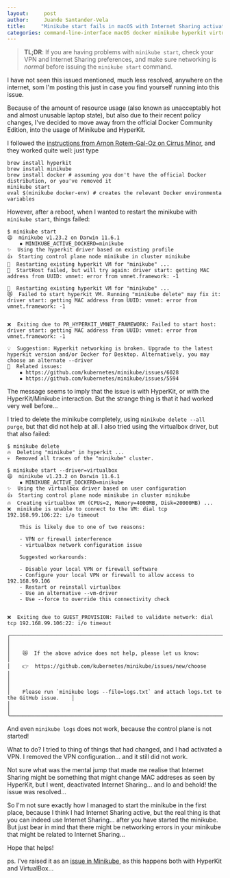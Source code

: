 ```yaml
---
layout:     post
author:     Juande Santander-Vela
title:     "Minikube start fails in macOS with Internet Sharing activated"
categories: command-line-interface macOS docker minikube hyperkit virtualbox containers
---
```


> **TL;DR**: If you are having problems with `minikube start`, check your VPN and Internet Sharing preferences, and make sure networking is _normal_ before issuing the `minikube start` command.

I have not seen this issued mentioned, much less resolved, anywhere on the internet, som I'm posting this just in case you find yourself running into this issue.

Because of the amount of resource usage (also known as unacceptably hot and almost unusable laptop state), but also due to their recent policy changes, I've decided to move away from the official Docker Community Edition, into the usage of Minikube and HyperKit.

I followed the [instructions from Arnon Rotem-Gal-Oz on Cirrus Minor][1], and they worked quite well: just type

[1]: https://arnon.me/2021/09/replace-docker-with-minikube/ "Cirrus Minor: Replacing Docker Desktop with hyperkit + minikube"

    brew install hyperkit
    brew install minikube
    brew install docker # assuming you don't have the official Docker distribution, or you've removed it
    minikube start
    eval $(minikube docker-env) # creates the relevant Docker environmenta variables

However, after a reboot, when I wanted to restart the minikube with `minikube start`, things failed:

    $ minikube start
    😄  minikube v1.23.2 on Darwin 11.6.1
        ▪ MINIKUBE_ACTIVE_DOCKERD=minikube
    ✨  Using the hyperkit driver based on existing profile
    👍  Starting control plane node minikube in cluster minikube
    🔄  Restarting existing hyperkit VM for "minikube" ...
    🤦  StartHost failed, but will try again: driver start: getting MAC address from UUID: vmnet: error from vmnet.framework: -1

    🔄  Restarting existing hyperkit VM for "minikube" ...
    😿  Failed to start hyperkit VM. Running "minikube delete" may fix it: driver start: getting MAC address from UUID: vmnet: error from vmnet.framework: -1


    ❌  Exiting due to PR_HYPERKIT_VMNET_FRAMEWORK: Failed to start host: driver start: getting MAC address from UUID: vmnet: error from vmnet.framework: -1

    💡  Suggestion: Hyperkit networking is broken. Upgrade to the latest hyperkit version and/or Docker for Desktop. Alternatively, you may choose an alternate --driver
    🍿  Related issues:
        ▪ https://github.com/kubernetes/minikube/issues/6028
        ▪ https://github.com/kubernetes/minikube/issues/5594

The message seems to imply that the issue is with HyperKit, or with the HyperKit/Minikube interaction. But the strange thing is that it had worked very well before…

I tried to delete the minikube completely, using `minikube delete --all purge`, but that did not help at all. I also tried using the virtualbox driver, but that also failed:

    $ minikube delete
    🔥  Deleting "minikube" in hyperkit ...
    💀  Removed all traces of the "minikube" cluster.
    
    $ minikube start --driver=virtualbox
    😄  minikube v1.23.2 on Darwin 11.6.1
        ▪ MINIKUBE_ACTIVE_DOCKERD=minikube
    ✨  Using the virtualbox driver based on user configuration
    👍  Starting control plane node minikube in cluster minikube
    🔥  Creating virtualbox VM (CPUs=2, Memory=4000MB, Disk=20000MB) ...
    ❌  minikube is unable to connect to the VM: dial tcp 192.168.99.106:22: i/o timeout

    	This is likely due to one of two reasons:

    	- VPN or firewall interference
    	- virtualbox network configuration issue

    	Suggested workarounds:

    	- Disable your local VPN or firewall software
    	- Configure your local VPN or firewall to allow access to 192.168.99.106
    	- Restart or reinstall virtualbox
    	- Use an alternative --vm-driver
    	- Use --force to override this connectivity check
	

    ❌  Exiting due to GUEST_PROVISION: Failed to validate network: dial tcp 192.168.99.106:22: i/o timeout

    ╭───────────────────────────────────────────────────────────────────────────────────────────╮
    │                                                                                           │
    │    😿  If the above advice does not help, please let us know:                             │
    │    👉  https://github.com/kubernetes/minikube/issues/new/choose                           │
    │                                                                                           │
    │    Please run `minikube logs --file=logs.txt` and attach logs.txt to the GitHub issue.    │
    │                                                                                           │
    ╰───────────────────────────────────────────────────────────────────────────────────────────╯

And even `minikube logs` does not work, because the control plane is not started!

What to do? I tried to thing of things that had changed, and I had activated a VPN. I removed the VPN configuration… and it still did not work.

Not sure what was the mental jump that made me realise that Internet Sharing might be something that might change MAC addreses as seen by HyperKit, but I went, deactivated Internet Sharing… and lo and behold! the issue was resolved…

So I'm not sure exactly how I managed to start the minikube in the first place, because I think I had Internet Sharing active, but the real thing is that you can indeed use Internet Sharing… after you have started the minikube. But just bear in mind that there might be networking errors in your minikube that might be related to Internet Sharing…

Hope that helps!

ps. I've raised it as an [issue in Minikube][2], as this happens both with HyperKit and VirtualBox…

[2]: https://github.com/kubernetes/minikube/issues/12840 "Github: kubernetes/minikube issue #12840: Minikube start fails in macos Big Sur with Internet Sharing on regardless of driver"
